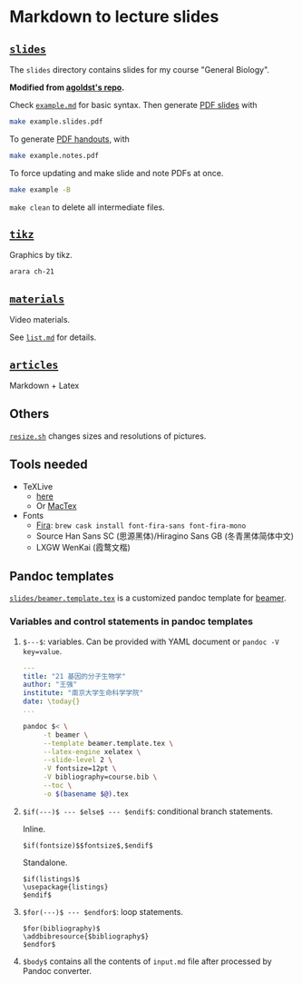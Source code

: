 # Markdown to lecture slides

## [`slides`](slides/)

The `slides` directory contains slides for my course "General Biology".

**Modified from [agoldst's repo](https://github.com/agoldst/tex/tree/master/lecture-slides).**

Check [`example.md`](slides/example.md) for basic syntax. Then generate
[PDF slides](slides/example.slides.pdf) with

```bash
make example.slides.pdf
```

To generate [PDF handouts](slides/example.notes.pdf), with

```bash
make example.notes.pdf
```

To force updating and make slide and note PDFs at once.

```bash
make example -B
```

`make clean` to delete all intermediate files.

## [`tikz`](tikz/)

Graphics by tikz.

```bash
arara ch-21
```

## [`materials`](materials/)

Video materials.

See [`list.md`](materials/list.md) for details.

## [`articles`](articles/)

Markdown + Latex

## Others

[`resize.sh`](resize.sh) changes sizes and resolutions of pictures.

## Tools needed

* TeXLive
  * [here](https://github.com/wang-q/dotfiles/blob/master/tex/texlive.md)
  * Or [MacTex](https://tug.org/mactex/mactex-download.html)
* Fonts
  * [Fira](https://github.com/mozilla/Fira): `brew cask install font-fira-sans font-fira-mono`
  * Source Han Sans SC (思源黑体)/Hiragino Sans GB (冬青黑体简体中文)
  * LXGW WenKai (霞鹜文楷)

## Pandoc templates

[`slides/beamer.template.tex`](slides/beamer.template.tex) is a customized pandoc template for
[beamer](https://en.wikipedia.org/wiki/Beamer_(LaTeX)).

### Variables and control statements in pandoc templates

1. `$---$`: variables. Can be provided with YAML document or `pandoc -V key=value`.

   ```yaml
   ---
   title: "21 基因的分子生物学"
   author: "王强"
   institute: "南京大学生命科学学院"
   date: \today{}
   ...
   ```

   ```bash
   pandoc $< \
   		-t beamer \
   		--template beamer.template.tex \
   		--latex-engine xelatex \
   		--slide-level 2 \
   		-V fontsize=12pt \
   		-V bibliography=course.bib \
   		--toc \
   		-o $(basename $@).tex
   ```

2. `$if(---)$ --- $else$ --- $endif$`: conditional branch statements.

   Inline.

   ```
   $if(fontsize)$$fontsize$,$endif$
   ```

   Standalone.

   ```
   $if(listings)$
   \usepackage{listings}
   $endif$
   ```

3. `$for(---)$ --- $endfor$`: loop statements.

   ```
   $for(bibliography)$
   \addbibresource{$bibliography$}
   $endfor$
   ```

4. `$body$` contains all the contents of `input.md` file after processed by Pandoc converter.


